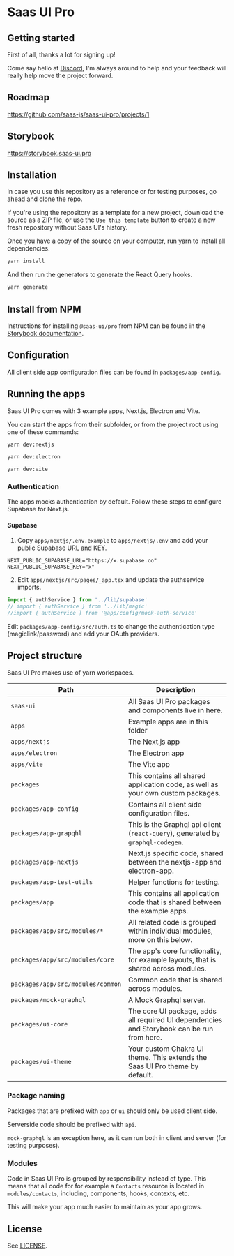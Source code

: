 # Saas UI Pro

## Getting started

First of all, thanks a lot for signing up!

Come say hello at [Discord](https://discord.gg/DFPtCfpTzG), I'm always around to help and your feedback will really help move the project forward.

## Roadmap

https://github.com/saas-js/saas-ui-pro/projects/1

## Storybook

https://storybook.saas-ui.pro

## Installation

In case you use this repository as a reference or for testing purposes, go ahead and clone the repo.

If you're using the repository as a template for a new project, download the source as a ZIP file, or use the `Use this template` button to create a new fresh repository without Saas UI's history.

Once you have a copy of the source on your computer, run yarn to install all dependencies.

```bash
yarn install
```

And then run the generators to generate the React Query hooks.

```bash
yarn generate
```

## Install from NPM

Instructions for installing `@saas-ui/pro` from NPM can be found in the [Storybook documentation](https://storybook.saas-ui.pro/?path=/story/docs-getting-started--page).

## Configuration

All client side app configuration files can be found in `packages/app-config`.

## Running the apps

Saas UI Pro comes with 3 example apps, Next.js, Electron and Vite.

You can start the apps from their subfolder, or from the project root using one of these commands:

```
yarn dev:nextjs

yarn dev:electron

yarn dev:vite
```

### Authentication

The apps mocks authentication by default. Follow these steps to configure Supabase for Next.js.

#### Supabase

1. Copy `apps/nextjs/.env.example` to `apps/nextjs/.env` and add your public Supabase URL and KEY.

```
NEXT_PUBLIC_SUPABASE_URL="https://x.supabase.co"
NEXT_PUBLIC_SUPABASE_KEY="x"
```

2. Edit `apps/nextjs/src/pages/_app.tsx` and update the authservice imports.

```js
import { authService } from '../lib/supabase'
// import { authService } from '../lib/magic'
//import { authService } from '@app/config/mock-auth-service'
```

Edit `packages/app-config/src/auth.ts` to change the authentication type (magiclink/password) and add your OAuth providers.

## Project structure

Saas UI Pro makes use of yarn workspaces.

| Path                              | Description                                                                                |
| --------------------------------- | ------------------------------------------------------------------------------------------ |
| `saas-ui`                         | All Saas UI Pro packages and components live in here.                                      |
| `apps`                            | Example apps are in this folder                                                            |
| `apps/nextjs`                     | The Next.js app                                                                            |
| `apps/electron`                   | The Electron app                                                                           |
| `apps/vite`                       | The Vite app                                                                               |
| `packages`                        | This contains all shared application code, as well as your own custom packages.            |
| `packages/app-config`             | Contains all client side configuration files.                                              |
| `packages/app-grapqhl`            | This is the Graphql api client (`react-query`), generated by `graphql-codegen`.            |
| `packages/app-nextjs`             | Next.js specific code, shared between the nextjs-app and electron-app.                     |
| `packages/app-test-utils`         | Helper functions for testing.                                                              |
| `packages/app`                    | This contains all application code that is shared between the example apps.                |
| `packages/app/src/modules/*`      | All related code is grouped within individual modules, more on this below.                 |
| `packages/app/src/modules/core`   | The app's core functionality, for example layouts, that is shared across modules.          |
| `packages/app/src/modules/common` | Common code that is shared across modules.                                                 |
| `packages/mock-graphql`           | A Mock Graphql server.                                                                     |
| `packages/ui-core`                | The core UI package, adds all required UI dependencies and Storybook can be run from here. |
| `packages/ui-theme`               | Your custom Chakra UI theme. This extends the Saas UI Pro theme by default.                |

### Package naming

Packages that are prefixed with `app` or `ui` should only be used client side.

Serverside code should be prefixed with `api`.

`mock-graphql` is an exception here, as it can run both in client and server (for testing purposes).

### Modules

Code in Saas UI Pro is grouped by responsibility instead of type. This means that all code for for example a `Contacts` resource is
located in `modules/contacts`, including, components, hooks, contexts, etc.

This will make your app much easier to maintain as your app grows.

## License

See [LICENSE](./LICENSE).
